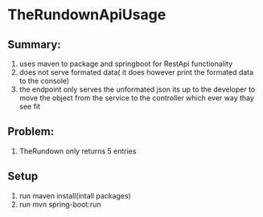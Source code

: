 # TheRundownApiUsage
## Summary: 
1. uses maven to package and springboot for RestApi functionality
2. does not serve formated data( it does however print the formated data to the console)
3. the endpoint only serves the unformated json its up to the developer to move the object from the service to the controller which ever way thay see fit
## Problem:
1. TheRundown only returns 5 entries
## Setup
1. run maven install(intall packages)
2. run mvn spring-boot:run
